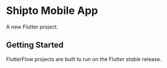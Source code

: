 # Shipto Mobile App

A new Flutter project.

## Getting Started

FlutterFlow projects are built to run on the Flutter _stable_ release.
